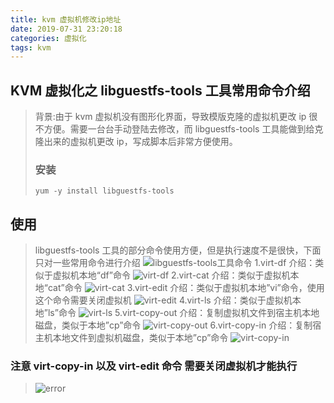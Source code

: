 ```yaml
---
title: kvm 虚拟机修改ip地址
date: 2019-07-31 23:20:18
categories: 虚拟化
tags: kvm
---
```


## KVM 虚拟化之 libguestfs-tools 工具常用命令介绍

> 背景:由于 kvm 虚拟机没有图形化界面，导致模版克隆的虚拟机更改 ip 很不方便。需要一台台手动登陆去修改，而 libguestfs-tools 工具能做到给克隆出来的虚拟机更改 ip，写成脚本后非常方便使用。
>
> ### 安装
>
> ```
> yum -y install libguestfs-tools
> ```

## 使用

> libguestfs-tools 工具的部分命令使用方便，但是执行速度不是很快，下面只对一些常用命令进行介绍
> ![libguestfs-tools工具命令](/img/newimg/006y8mN6gy1g864vcr9hlj31nw0aijyl.jpg)
> 1.virt-df
> 介绍：类似于虚拟机本地“df”命令
> ![virt-df](/img/newimg/006y8mN6gy1g8652z1kfsj31as05w0wp.jpg)
> 2.virt-cat
> 介绍：类似于虚拟机本地“cat”命令
> ![virt-cat](/img/newimg/006y8mN6gy1g86537buvij31c604k0wa.jpg)
> 3.virt-edit
> 介绍：类似于虚拟机本地”vi”命令，使用这个命令需要关闭虚拟机
> ![virt-edit](/img/newimg/006y8mN6gy1g8653sy7d0j31b609waht.jpg)
> 4.virt-ls
> 介绍：类似于虚拟机本地”ls”命令
> ![virt-ls](/img/newimg/006y8mN6gy1g8653zq34qj30su0ac0vz.jpg)
> 5.virt-copy-out
> 介绍：复制虚拟机文件到宿主机本地磁盘，类似于本地”cp”命令
> ![virt-copy-out](/img/newimg/006y8mN6gy1g86547qc0qj313s04sgoa.jpg)
> 6.virt-copy-in
> 介绍：复制宿主机本地文件到虚拟机磁盘，类似于本地”cp”命令
> ![virt-copy-in](/img/newimg/006y8mN6gy1g8654erb43j314s08879p.jpg)

### 注意 virt-copy-in 以及 virt-edit 命令 需要关闭虚拟机才能执行

> ![error](/img/newimg/006y8mN6gy1g8654nhqrwj31b607m45b.jpg)
